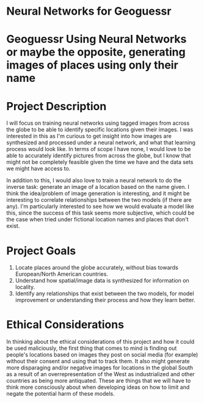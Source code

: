 # Neural Networks for Geoguessr

# Geoguessr Using Neural Networks or maybe the opposite, generating images of places using only their name

# Project Description
I will focus on training neural networks using tagged images from across the globe to be able to identify specific locations given their images. I was interested in this as I'm curious to get insight into how images are synthesized and processed under a neural network, and what that learning process would look like. In terms of scope I have none, I would love to be able to accurately identify pictures from across the globe, but I know that might not be completely feasible given the time we have and the data sets we might have access to. 

In addition to this, I would also love to train a neural network to do the inverse task: generate an image of a location based on the name given. I think the idea/problem of image generation is interesting, and it might be interesting to correlate relationships between the two models (if there are any). I'm particularly interested to see how we would evaluate a model like this, since the success of this task seems more subjective, which could be the case when tried under fictional location names and places that don't exist. 

# Project Goals
1. Locate places around the globe accurately, without bias towards European/North American countries. 
2. Understand how spatial/image data is synthesized for information on locality.
3. Identify any relationships that exist between the two models, for model improvement or understanding their process and how they learn better. 

# Ethical Considerations
In thinking about the ethical considerations of this project and how it could be used maliciously, the first thing that comes to mind is finding out people's locations based on images they post on social media (for example) without their consent and using that to track them. It also might generate more disparaging and/or negative images for locations in the global South as a result of an overrepresentation of the West as industrialized and other countries as being more antiquated. These are things that we will have to think more consciously about when developing ideas on how to limit and negate the potential harm of these models.
